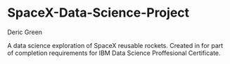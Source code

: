 # SpaceX-Data-Science-Project
Deric Green

A data science exploration of SpaceX reusable rockets. Created in for part of completion requirements for IBM Data Science Proffesional Certificate.
